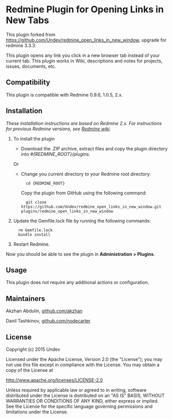 # Redmine Plugin for Opening Links in New Tabs

This plugin forked from https://github.com/Undev/redmine_open_links_in_new_window, upgrade for redmine 3.3.3.

This plugin opens any link you click in a new browser tab instead of your current tab. This plugin works in Wiki, descriptions and notes for projects, issues, documents, etc.

## Compatibility

This plugin is compatible with Redmine 0.9.6, 1.0.5, 2.x.

## Installation

*These installation instructions are based on Redmine 2.x. For instructions for previous Redmine versions, see [Redmine wiki](http://www.redmine.org/projects/redmine/wiki/Plugins).*

1. To install the plugin
    * Download the .ZIP archive, extract files and copy the plugin directory into *#{REDMINE_ROOT}/plugins*.
    
    Or

    * Change you current directory to your Redmine root directory:  

            cd {REDMINE_ROOT}
 
      Copy the plugin from GitHub using the following command:

            git clone https://github.com/Undev/redmine_open_links_in_new_window.git plugins/redmine_open_links_in_new_window

2. Update the Gemfile.lock file by running the following commands:  

         rm Gemfile.lock  
         bundle install
    
3. Restart Redmine.

Now you should be able to see the plugin in **Administration > Plugins**.

## Usage

This plugin does not require any additional actions or configuration.

## Maintainers

Akzhan Abdulin, [github.com/akzhan](https://github.com/akzhan)

Danil Tashkinov, [github.com/nodecarter](https://github.com/nodecarter)

## License

Copyright (c) 2015 Undev

Licensed under the Apache License, Version 2.0 (the "License");
you may not use this file except in compliance with the License.
You may obtain a copy of the License at

http://www.apache.org/licenses/LICENSE-2.0

Unless required by applicable law or agreed to in writing, software
distributed under the License is distributed on an "AS IS" BASIS,
WITHOUT WARRANTIES OR CONDITIONS OF ANY KIND, either express or implied.
See the License for the specific language governing permissions and
limitations under the License.
